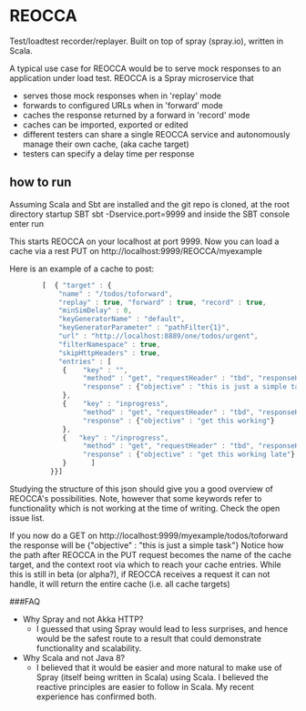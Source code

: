 # REOCCA
Test/loadtest recorder/replayer.
Built on top of spray (spray.io), written in Scala.

A typical use case for REOCCA would be to serve mock responses to an application under load test. REOCCA is a Spray microservice that 
* serves those mock responses when in 'replay' mode
* forwards to configured URLs when in 'forward' mode
* caches the response returned by a forward in 'record' mode
* caches can be imported, exported or edited
* different testers can share a single REOCCA service and autonomously manage their own cache, (aka cache target)
* testers can specify a delay time per response

## how to run
Assuming Scala and Sbt are installed and the git repo is cloned, at the root directory startup SBT
    sbt -Dservice.port=9999
and inside the SBT console enter
    run
    
This starts REOCCA on your localhost at port 9999.
Now you can load a cache via a rest PUT on 
    http://localhost:9999/REOCCA/myexample
    
Here is an example of a cache to post:
```javascript
        [  { "target" : {
            "name" : "/todos/toforward",
            "replay" : true, "forward" : true, "record" : true,
            "minSimDelay" : 0,
            "keyGeneratorName" : "default",
            "keyGeneratorParameter" : "pathFilter{1}",
            "url" : "http://localhost:8889/one/todos/urgent",
            "filterNamespace" : true,
            "skipHttpHeaders" : true,
            "entries" : [
             {    "key" : "",
                  "method" : "get", "requestHeader" : "tbd", "responseHeader" : "tbd",
                  "response" : {"objective" : "this is just a simple task"}
             },
             {    "key" : "inprogress",
                  "method" : "get", "requestHeader" : "tbd", "responseHeader" : "tbd",
                  "response" : {"objective" : "get this working"}
             },
             {   "key" : "/inprogress",
                  "method" : "get", "requestHeader" : "tbd", "responseHeader" : "tbd",
                  "response" : {"objective" : "get this working late"}
             }      ]
          }}]
```
Studying the structure of this json should give you a good overview of REOCCA's possibilities.
Note, however that some keywords refer to functionality which is not working at the time of writing.
Check the open issue list.

If you now do a GET on
    http://localhost:9999/myexample/todos/toforward
the response will be
    {"objective" : "this is just a simple task"} 
Notice how the path after REOCCA in the PUT request becomes the name of the cache target, and the context root via which to reach your cache entries.
While this is still in beta (or alpha?), if REOCCA receives a request it can not handle, it will return the entire cache (i.e. all cache targets)
 


###FAQ
* Why Spray and not Akka HTTP?
    * I guessed that using Spray would lead to less surprises, and hence would be the safest route to a result that could demonstrate functionality and scalability.
* Why Scala and not Java 8?
    * I believed that it would be easier and more natural to make use of Spray (itself being written in Scala) using Scala. I believed the reactive principles are easier to follow in Scala. My recent experience has confirmed both.
    
